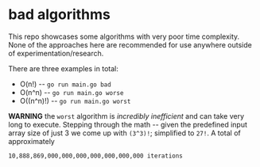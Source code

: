 # bad algorithms

This repo showcases some algorithms with very poor time complexity.
None of the approaches here are recommended for use anywhere outside of 
experimentation/research.

There are three examples in total:
- O(n!)  --  `go run main.go bad`
- O(n^n)  --  `go run main.go worse`
- O((n^n)!)  --  `go run main.go worst`

**WARNING** the `worst` algorithm is _incredibly inefficient_ and can take very long to execute.
Stepping through the math -- given the predefined input array size of just 3 we come up with `(3^3)!`;
simplified to `27!`. A total of approximately
```
10,888,869,000,000,000,000,000,000,000 iterations
```

